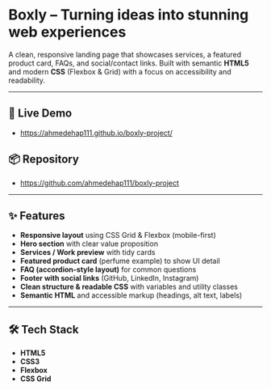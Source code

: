# Boxly – Turning ideas into stunning web experiences

A clean, responsive landing page that showcases services, a featured product card, FAQs, and social/contact links. Built with semantic **HTML5** and modern **CSS** (Flexbox & Grid) with a focus on accessibility and readability.

---

## 🔗 Live Demo
- https://ahmedehap111.github.io/boxly-project/

## 📦 Repository
- https://github.com/ahmedehap111/boxly-project

---

## ✨ Features
- **Responsive layout** using CSS Grid & Flexbox (mobile-first)
- **Hero section** with clear value proposition
- **Services / Work preview** with tidy cards
- **Featured product card** (perfume example) to show UI detail
- **FAQ (accordion-style layout)** for common questions
- **Footer with social links** (GitHub, LinkedIn, Instagram)
- **Clean structure & readable CSS** with variables and utility classes
- **Semantic HTML** and accessible markup (headings, alt text, labels)

---

## 🛠 Tech Stack
- **HTML5**  
- **CSS3**  
- **Flexbox**  
- **CSS Grid**
